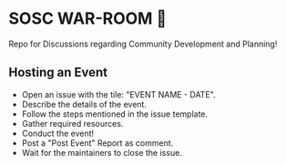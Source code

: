 # SOSC WAR-ROOM :beginner:
Repo for Discussions regarding Community Development and Planning!

## Hosting an Event
- Open an issue with the tile: "EVENT NAME - DATE".
- Describe the details of the event.
- Follow the steps mentioned in the issue template.
- Gather required resources.
- Conduct the event!
- Post a "Post Event" Report as comment.
- Wait for the maintainers to close the issue.
